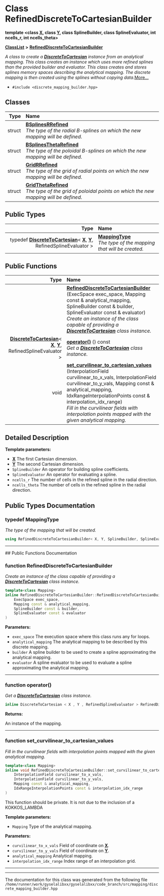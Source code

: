

# Class RefinedDiscreteToCartesianBuilder

**template &lt;class [**X**](structX.md), class [**Y**](structY.md), class SplineBuilder, class SplineEvaluator, int ncells\_r, int ncells\_theta&gt;**



[**ClassList**](annotated.md) **>** [**RefinedDiscreteToCartesianBuilder**](classRefinedDiscreteToCartesianBuilder.md)



_A class to create a_ [_**DiscreteToCartesian**_](classDiscreteToCartesian.md) _instance from an analytical mapping. This class creates an instance which uses more refined splines than the provided builder and evaluator. This class creates and stores splines memory spaces describing the analytical mapping. The discrete mapping is then created using the splines without copying data._[More...](#detailed-description)

* `#include <discrete_mapping_builder.hpp>`















## Classes

| Type | Name |
| ---: | :--- |
| struct | [**BSplinesRRefined**](structRefinedDiscreteToCartesianBuilder_1_1BSplinesRRefined.md) <br>_The type of the radial B-splines on which the new mapping will be defined._  |
| struct | [**BSplinesThetaRefined**](structRefinedDiscreteToCartesianBuilder_1_1BSplinesThetaRefined.md) <br>_The type of the poloidal B-splines on which the new mapping will be defined._  |
| struct | [**GridRRefined**](structRefinedDiscreteToCartesianBuilder_1_1GridRRefined.md) <br>_The type of the grid of radial points on which the new mapping will be defined._  |
| struct | [**GridThetaRefined**](structRefinedDiscreteToCartesianBuilder_1_1GridThetaRefined.md) <br>_The type of the grid of poloidal points on which the new mapping will be defined._  |


## Public Types

| Type | Name |
| ---: | :--- |
| typedef [**DiscreteToCartesian**](classDiscreteToCartesian.md)&lt; [**X**](structX.md), [**Y**](structY.md), RefinedSplineEvaluator &gt; | [**MappingType**](#typedef-mappingtype)  <br>_The type of the mapping that will be created._  |




















## Public Functions

| Type | Name |
| ---: | :--- |
|   | [**RefinedDiscreteToCartesianBuilder**](#function-refineddiscretetocartesianbuilder) (ExecSpace exec\_space, Mapping const & analytical\_mapping, SplineBuilder const & builder, SplineEvaluator const & evaluator) <br>_Create an instance of the class capable of providing a_ [_**DiscreteToCartesian**_](classDiscreteToCartesian.md) _class instance._ |
|  [**DiscreteToCartesian**](classDiscreteToCartesian.md)&lt; [**X**](structX.md), [**Y**](structY.md), RefinedSplineEvaluator &gt; | [**operator()**](#function-operator) () const<br>_Get a_ [_**DiscreteToCartesian**_](classDiscreteToCartesian.md) _class instance._ |
|  void | [**set\_curvilinear\_to\_cartesian\_values**](#function-set_curvilinear_to_cartesian_values) (InterpolationField curvilinear\_to\_x\_vals, InterpolationField curvilinear\_to\_y\_vals, Mapping const & analytical\_mapping, IdxRangeInterpolationPoints const & interpolation\_idx\_range) <br>_Fill in the curvilinear fields with interpolation points mapped with the given analytical mapping._  |




























## Detailed Description




**Template parameters:**


* [**X**](structX.md) The first Cartesian dimension. 
* [**Y**](structY.md) The second Cartesian dimension. 
* `SplineBuilder` An operator for building spline coefficients. 
* `SplineEvaluator` An operator for evaluating a spline. 
* `ncells_r` The number of cells in the refined spline in the radial direction. 
* `ncells_theta` The number of cells in the refined spline in the radial direction. 




    
## Public Types Documentation




### typedef MappingType 

_The type of the mapping that will be created._ 
```C++
using RefinedDiscreteToCartesianBuilder< X, Y, SplineBuilder, SplineEvaluator, ncells_r, ncells_theta >::MappingType =  DiscreteToCartesian<X, Y, RefinedSplineEvaluator>;
```




<hr>
## Public Functions Documentation




### function RefinedDiscreteToCartesianBuilder 

_Create an instance of the class capable of providing a_ [_**DiscreteToCartesian**_](classDiscreteToCartesian.md) _class instance._
```C++
template<class Mapping>
inline RefinedDiscreteToCartesianBuilder::RefinedDiscreteToCartesianBuilder (
    ExecSpace exec_space,
    Mapping const & analytical_mapping,
    SplineBuilder const & builder,
    SplineEvaluator const & evaluator
) 
```





**Parameters:**


* `exec_space` The execution space where this class runs any for loops. 
* `analytical_mapping` The analytical mapping to be described by this discrete mapping. 
* `builder` A spline builder to be used to create a spline approximating the analytical mapping. 
* `evaluator` A spline evaluator to be used to evaluate a spline approximating the analytical mapping. 




        

<hr>



### function operator() 

_Get a_ [_**DiscreteToCartesian**_](classDiscreteToCartesian.md) _class instance._
```C++
inline DiscreteToCartesian < X , Y , RefinedSplineEvaluator > RefinedDiscreteToCartesianBuilder::operator() () const
```





**Returns:**

An instance of the mapping. 





        

<hr>



### function set\_curvilinear\_to\_cartesian\_values 

_Fill in the curvilinear fields with interpolation points mapped with the given analytical mapping._ 
```C++
template<class Mapping>
inline void RefinedDiscreteToCartesianBuilder::set_curvilinear_to_cartesian_values (
    InterpolationField curvilinear_to_x_vals,
    InterpolationField curvilinear_to_y_vals,
    Mapping const & analytical_mapping,
    IdxRangeInterpolationPoints const & interpolation_idx_range
) 
```



This function should be private. It is not due to the inclusion of a KOKKOS\_LAMBDA




**Template parameters:**


* `Mapping` Type of the analytical mapping. 



**Parameters:**


* `curvilinear_to_x_vals` Field of coordinate on [**X**](structX.md). 
* `curvilinear_to_y_vals` Field of coordinate on [**Y**](structY.md). 
* `analytical_mapping` Analytical mapping. 
* `interpolation_idx_range` Index range of an interpolation grid. 




        

<hr>

------------------------------
The documentation for this class was generated from the following file `/home/runner/work/gyselalibxx/gyselalibxx/code_branch/src/mapping/discrete_mapping_builder.hpp`

